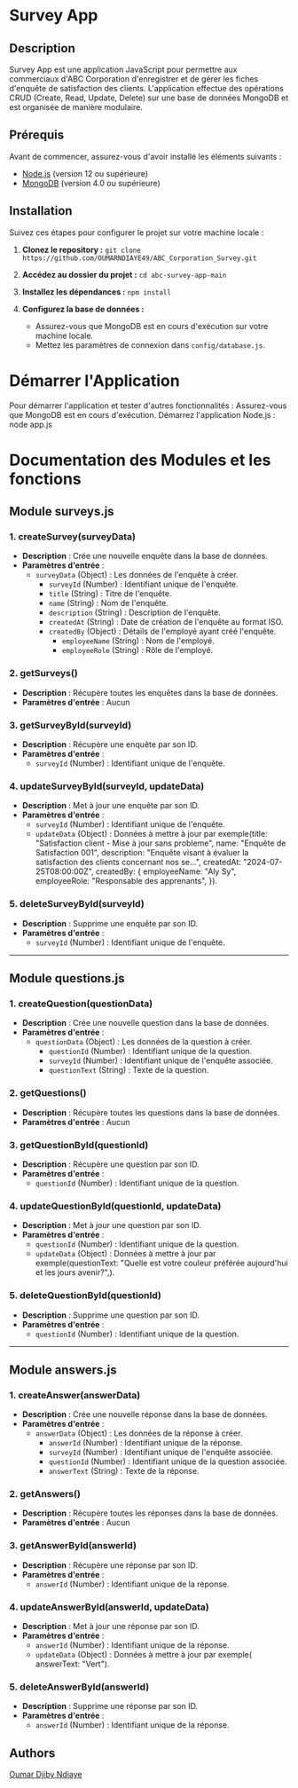 # Survey App

## Description

Survey App est une application JavaScript pour permettre aux commerciaux d'ABC Corporation d'enregistrer et de gérer les fiches d'enquête de satisfaction des clients. L'application effectue des opérations CRUD (Create, Read, Update, Delete) sur une base de données MongoDB et est organisée de manière modulaire.

## Prérequis

Avant de commencer, assurez-vous d'avoir installé les éléments suivants :

- [Node.js](https://nodejs.org/) (version 12 ou supérieure)
- [MongoDB](https://www.mongodb.com/try/download/community) (version 4.0 ou supérieure)

## Installation

Suivez ces étapes pour configurer le projet sur votre machine locale :

1. **Clonez le repository :**
  ```git clone https://github.com/OUMARNDIAYE49/ABC_Corporation_Survey.git ```

2. **Accédez au dossier du projet :**
   ````cd abc-survey-app-main````

3. **Installez les dépendances :**
   ````npm install````

4. **Configurez la base de données :**
   - Assurez-vous que MongoDB est en cours d'exécution sur votre machine locale.
   - Mettez les paramètres de connexion dans `config/database.js`.


# Démarrer l'Application

Pour démarrer l'application et tester d'autres fonctionnalités :
Assurez-vous que MongoDB est en cours d'exécution.
Démarrez l'application Node.js :
node app.js

# Documentation des Modules et les fonctions

## Module surveys.js

### 1. createSurvey(surveyData)

- **Description** : Crée une nouvelle enquête dans la base de données.
- **Paramètres d'entrée** :
  - `surveyData` (Object) : Les données de l'enquête à créer.
    - `surveyId` (Number) : Identifiant unique de l'enquête.
    - `title` (String) : Titre de l'enquête.
    - `name` (String) : Nom de l'enquête.
    - `description` (String) : Description de l'enquête.
    - `createdAt` (String) : Date de création de l'enquête au format ISO.
    - `createdBy` (Object) : Détails de l'employé ayant créé l'enquête.
      - `employeeName` (String) : Nom de l'employé.
      - `employeeRole` (String) : Rôle de l'employé.

### 2. getSurveys()

- **Description** : Récupère toutes les enquêtes dans la base de données.
- **Paramètres d'entrée** : Aucun

### 3. getSurveyById(surveyId)

- **Description** : Récupère une enquête par son ID.
- **Paramètres d'entrée** :
  - `surveyId` (Number) : Identifiant unique de l'enquête.

### 4. updateSurveyById(surveyId, updateData)

- **Description** : Met à jour une enquête par son ID.
- **Paramètres d'entrée** :
  - `surveyId` (Number) : Identifiant unique de l'enquête.
  - `updateData` (Object) : Données à mettre à jour par exemple(title: "Satisfaction client - Mise à jour sans probleme",
      name: "Enquête de Satisfaction 001",
      description:
        "Enquête visant à évaluer la satisfaction des clients concernant nos se…",
      createdAt: "2024-07-25T08:00:00Z",
      createdBy: {
        employeeName: "Aly Sy",
        employeeRole: "Responsable des apprenants",
      }).

### 5. deleteSurveyById(surveyId)

- **Description** : Supprime une enquête par son ID.
- **Paramètres d'entrée** :
  - `surveyId` (Number) : Identifiant unique de l'enquête.

---

## Module questions.js

### 1. createQuestion(questionData)

- **Description** : Crée une nouvelle question dans la base de données.
- **Paramètres d'entrée** :
  - `questionData` (Object) : Les données de la question à créer.
    - `questionId` (Number) : Identifiant unique de la question.
    - `surveyId` (Number) : Identifiant unique de l'enquête associée.
    - `questionText` (String) : Texte de la question.

### 2. getQuestions()

- **Description** : Récupère toutes les questions dans la base de données.
- **Paramètres d'entrée** : Aucun

### 3. getQuestionById(questionId)

- **Description** : Récupère une question par son ID.
- **Paramètres d'entrée** :
  - `questionId` (Number) : Identifiant unique de la question.

### 4. updateQuestionById(questionId, updateData)

- **Description** : Met à jour une question par son ID.
- **Paramètres d'entrée** :
  - `questionId` (Number) : Identifiant unique de la question.
  - `updateData` (Object) : Données à mettre à jour par exemple(questionText:
        "Quelle est votre couleur préférée aujourd'hui et les jours avenir?",).

### 5. deleteQuestionById(questionId)

- **Description** : Supprime une question par son ID.
- **Paramètres d'entrée** :
  - `questionId` (Number) : Identifiant unique de la question.

---

## Module answers.js

### 1. createAnswer(answerData)

- **Description** : Crée une nouvelle réponse dans la base de données.
- **Paramètres d'entrée** :
  - `answerData` (Object) : Les données de la réponse à créer.
    - `answerId` (Number) : Identifiant unique de la réponse.
    - `surveyId` (Number) : Identifiant unique de l'enquête associée.
    - `questionId` (Number) : Identifiant unique de la question associée.
    - `answerText` (String) : Texte de la réponse.

### 2. getAnswers()

- **Description** : Récupère toutes les réponses dans la base de données.
- **Paramètres d'entrée** : Aucun

### 3. getAnswerById(answerId) 

- **Description** : Récupère une réponse par son ID.
- **Paramètres d'entrée** :
  - `answerId` (Number) : Identifiant unique de la réponse.

### 4. updateAnswerById(answerId, updateData)

- **Description** : Met à jour une réponse par son ID.
- **Paramètres d'entrée** :
  - `answerId` (Number) : Identifiant unique de la réponse.
  - `updateData` (Object) : Données à mettre à jour par exemple( answerText: "Vert").

### 5. deleteAnswerById(answerId)

- **Description** : Supprime une réponse par son ID.
- **Paramètres d'entrée** :
  - `answerId` (Number) : Identifiant unique de la réponse.


## Authors
 [Oumar Djiby Ndiaye ](https://github.com/OUMARNDIAYE49/ABC_Corporation_Survey.git)
